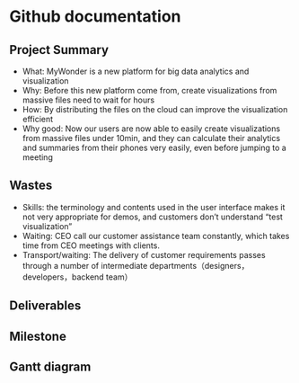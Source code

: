 # Github documentation

## Project Summary
- What: MyWonder is a new platform for big data analytics and visualization
- Why: Before this new platform come from, create visualizations from massive files need to wait for hours
- How: By distributing the files on the cloud can improve the visualization efficient
- Why good: Now our users are now able to easily create visualizations from massive files under 10min, and they can calculate their analytics and summaries from their phones very easily, even before jumping to a meeting


## Wastes
- Skills: the terminology and contents used in the user interface makes it not very appropriate for demos, and customers don’t understand “test visualization”
- Waiting: CEO call our customer assistance team constantly, which takes time from CEO meetings with clients.
- Transport/waiting: The delivery of customer requirements passes through a number of intermediate departments（designers，developers，backend team）


## Deliverables

## Milestone

## Gantt diagram
